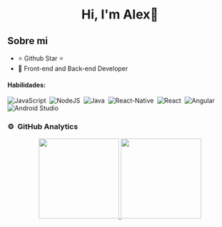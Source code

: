 <div align="center">
  <h1 align="center">Hi, I'm Alex👋</h1>
</div>

## Sobre mi

- ⭐ Github Star ⭐ 
- 📲 Front-end and Back-end Developer

#### Habilidades:

![JavaScript](https://img.shields.io/badge/javascript-%23323330.svg?style=for-the-badge&logo=javascript&logoColor=%23F7DF1E)&nbsp;
![NodeJS](https://img.shields.io/badge/node.js-6DA55F?style=for-the-badge&logo=node.js&logoColor=white)&nbsp;
![Java](https://img.shields.io/badge/java-%23ED8B00.svg?style=for-the-badge&logo=openjdk&logoColor=white)&nbsp;
![React-Native](https://img.shields.io/badge/react_native-%2320232a.svg?style=for-the-badge&logo=react&logoColor=%2361DAFB)&nbsp;
![React](https://img.shields.io/badge/react-%2320232a.svg?style=for-the-badge&logo=react&logoColor=%2361DAFB)&nbsp;
![Angular](https://img.shields.io/badge/angular-%23DD0031.svg?style=for-the-badge&logo=angular&logoColor=white)&nbsp;
![Android Studio](https://img.shields.io/badge/android%20studio-346ac1?style=for-the-badge&logo=android%20studio&logoColor=white)&nbsp;

### ⚙️ &nbsp;GitHub Analytics

<p align="center">
<a href="https://github.com/AlexCaceress">
  <img height="180em" src="https://github-readme-stats-eight-theta.vercel.app/api?username=AlexCaceress&show_icons=true&theme=algolia&include_all_commits=true&count_private=true"/>
  <img height="180em" src="https://github-readme-stats-eight-theta.vercel.app/api/top-langs/?username=AlexCaceress&layout=compact&langs_count=8&theme=algolia"/>
</a>
</p>
